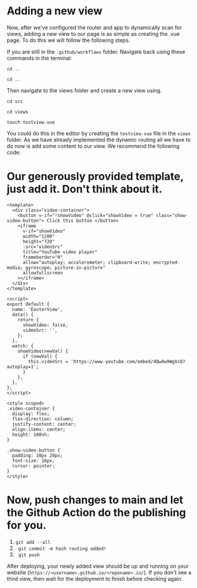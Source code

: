 # Adding a new view
Now, after we've configured the router and app to dynamically scan for views, adding a new view to our page is as simple as creating the .vue page. To do this we will follow the following steps.

If you are still in the `.github/workflows` folder. Navigate back using these commands in the terminal:


`cd ..`


`cd ..`


Then navigate to the views folder and create a new view using.

`cd src`


`cd views`


`touch testview.vue`

You could do this in the editor by creating the `testview.vue` file in the `views` folder. As we have already implemented the dynamic routing all we have to do now is add some content to our view. We recommend the following code:

# Our generously provided template, just add it. Don't think about it.
```
<template>
  <div class="video-container">
    <button v-if="!showVideo" @click="showVideo = true" class="show-video-button"> Click this button </button>
    <iframe
      v-if="showVideo"
      width="1280"
      height="720"
      :src="videoSrc"
      title="YouTube video player"
      frameborder="0"
      allow="autoplay; accelerometer; clipboard-write; encrypted-media; gyroscope; picture-in-picture"
      allowfullscreen
    ></iframe>
  </div>
</template>

<script>
export default {
  name: 'EasterView',
  data() {
    return {
      showVideo: false,
      videoSrc: '',
    };
  },
  watch: {
    showVideo(newVal) {
      if (newVal) {
        this.videoSrc = 'https://www.youtube.com/embed/dQw4w9WgXcQ?autoplay=1';
      }
    },
  },
};
</script>

<style scoped>
.video-container {
  display: flex;
  flex-direction: column;
  justify-content: center;
  align-items: center;
  height: 100vh;
}

.show-video-button {
  padding: 10px 20px;
  font-size: 16px;
  cursor: pointer;
}
</style>
```
# Now, push changes to main and let the Github Action do the publishing for you.
1. ` git add --all `
2. ` git commit -m hash routing added!`
3. ` git push`

After deploying, your newly added view should be up and running on your website (`https://<username>.github.io/<reponame>.io/`). If you don't see a third view, then wait for the deployment to finish before checking again. 